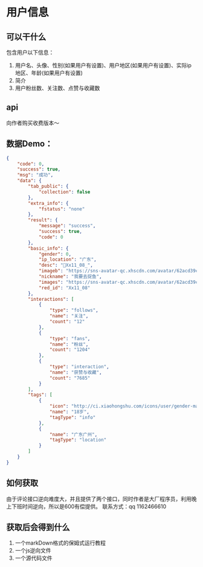 # 用户信息

## 可以干什么
包含用户以下信息：

1. 用户名、头像、性别(如果用户有设置)、用户地区(如果用户有设置)、实际ip地区、年龄(如果用户有设置)
2. 简介
3. 用户粉丝数、关注数、点赞与收藏数


## api
向作者购买收费版本～

## 数据Demo：

```json
{
    "code": 0,
    "success": true,
    "msg": "成功",
    "data": {
        "tab_public": {
            "collection": false
        },
        "extra_info": {
            "fstatus": "none"
        },
        "result": {
            "message": "success",
            "success": true,
            "code": 0
        },
        "basic_info": {
            "gender": 0,
            "ip_location": "广东",
            "desc": "📮Xx11_08_",
            "imageb": "https://sns-avatar-qc.xhscdn.com/avatar/62acd39c1f83d1a235742781.jpg?imageView2/2/w/540/format/webp",
            "nickname": "我要去捉鱼",
            "images": "https://sns-avatar-qc.xhscdn.com/avatar/62acd39c1f83d1a235742781.jpg?imageView2/2/w/360/format/webp",
            "red_id": "Xx11_08"
        },
        "interactions": [
            {
                "type": "follows",
                "name": "关注",
                "count": "12"
            },
            {
                "type": "fans",
                "name": "粉丝",
                "count": "1204"
            },
            {
                "type": "interaction",
                "name": "获赞与收藏",
                "count": "7685"
            }
        ],
        "tags": [
            {
                "icon": "http://ci.xiaohongshu.com/icons/user/gender-male-v1.png",
                "name": "18岁",
                "tagType": "info"
            },
            {
                "name": "广东广州",
                "tagType": "location"
            }
        ]
    }
}
```


## 如何获取
由于评论接口逆向难度大，并且提供了两个接口，同时作者是大厂程序员，利用晚上下班时间逆向，所以是600有偿提供。
联系方式：qq 1162466610

## 获取后会得到什么
1. 一个markDown格式的保姆式运行教程
2. 一个js逆向文件
3. 一个源代码文件
